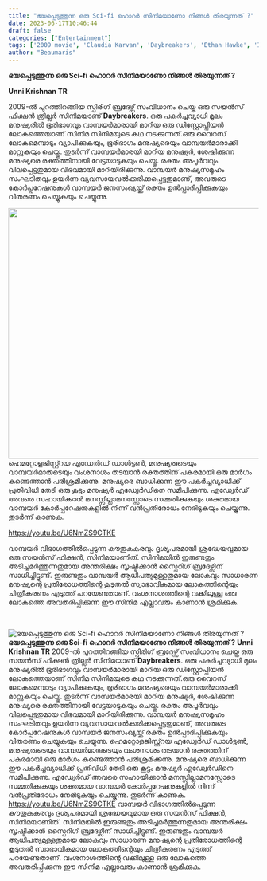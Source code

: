 ```yaml
---
title: "ഭയപ്പെടുത്തുന്ന ഒരു Sci-fi ഹൊറർ സിനിമയാണോ നിങ്ങൾ തിരയുന്നത് ?"
date: 2023-06-17T10:46:44
draft: false
categories: ["Entertainment"]
tags: ['2009 movie', 'Claudia Karvan', 'Daybreakers', 'Ethan Hawke', 'Isabel Lucas', 'Michael', 'Peter Spierig', 'Sam Neill', 'Willem Dafoe']
author: "Beaumaris"
---
```


<strong>ഭയപ്പെടുത്തുന്ന ഒരു Sci-fi ഹൊറർ സിനിമയാണോ നിങ്ങൾ തിരയുന്നത് ?</strong>

<strong>Unni Krishnan TR</strong>

2009-ൽ പുറത്തിറങ്ങിയ സ്പിരിഗ് ബ്രദേഴ്സ് സംവിധാനം ചെയ്ത ഒരു സയൻസ് ഫിക്ഷൻ ത്രില്ലർ സിനിമയാണ് <strong>Daybreakers</strong>. ഒരു പകർച്ചവ്യാധി മൂലം മനുഷ്യരിൽ ഭൂരിഭാഗവും വാമ്പയർമാരായി മാറിയ ഒരു ഡിസ്റ്റോപ്പിയൻ ലോകത്തെയാണ് സിനിമ സിനിമയുടെ കഥ നടക്കുന്നത്.ഒരു വൈറസ് ലോകമെമ്പാടും വ്യാപിക്കുകയും, ഭൂരിഭാഗം മനുഷ്യരെയും വാമ്പയർമാരാക്കി മാറ്റുകയും ചെയ്തു. തുടർന്ന് വാമ്പയർമാരയി മാറിയ മനുഷ്യർ, ശേഷിക്കുന്ന മനുഷ്യരെ രക്തത്തിനായി വേട്ടയാടുകയും ചെയ്തു. രക്തം അപൂർവവും വിലപ്പെട്ടതുമായ വിഭവമായി മാറിയിരിക്കുന്നു. വാമ്പയർ മനുഷ്യസമൂഹം സംഘടിതവും ഉയർന്ന വ്യവസായവൽക്കരിക്കപ്പെട്ടതുമാണ്, അവരുടെ കോർപ്പറേഷനുകൾ വാമ്പയർ ജനസംഖ്യയ്ക്ക് രക്തം ഉൽപ്പാദിപ്പിക്കുകയും വിതരണം ചെയ്യുകയും ചെയ്യുന്നു.

<a href="https://cdn.boolokam.com/articles/2023/06/dddqqq-2.jpg"><img class=" wp-image-399949 aligncenter" src="https://cdn.boolokam.com/articles/2023/06/dddqqq-2.jpg" alt="" width="836" height="503" /></a>ഹെമറ്റോളജിസ്റ്റ്റയ എഡ്വേർഡ് ഡാൾട്ടൺ, മനുഷ്യരുടെയും വാമ്പയർമാരുടെയും വംശനാശം തടയാൻ രക്തത്തിന് പകരമായി ഒരു മാർഗം കണ്ടെത്താൻ പരിശ്രമിക്കുന്നു. മനുഷ്യരെ ബാധിക്കുന്ന ഈ പകർച്ചവ്യാധിക്ക് പ്രതിവിധി തേടി ഒരു കൂട്ടം മനുഷ്യർ എഡ്വേർഡിനെ സമീപിക്കുന്നു. എഡ്വേർഡ് അവരെ സഹായിക്കാൻ മനസ്സില്ലാമനസ്സോടെ സമ്മതിക്കുകയും ശക്തമായ വാമ്പയർ കോർപ്പറേഷനുകളിൽ നിന്ന് വൻപ്രതിരോധം നേരിടുകയും ചെയ്യുന്നു. തുടർന്ന് കാണുക.

https://youtu.be/U6NmZS9CTKE

വാമ്പയർ വിഭാഗത്തിൽപ്പെടുന്ന കൗതുകകരവും ദൃശ്യപരമായി ശ്രദ്ധേയവുമായ ഒരു സയൻസ് ഫിക്ഷൻ, സിനിമയാണിത്. സിനിമയിൽ ഇരുണ്ടതും അടിച്ചമർത്തുന്നതുമായ അന്തരീക്ഷം സൃഷ്ടിക്കാൻ സ്പൈറിഗ് ബ്രദേഴ്സിന് സാധിച്ചിട്ടുണ്ട്. ഇരുണ്ടതും വാമ്പയർ ആധിപത്യമുള്ളതുമായ ലോകവും സാധാരണ മനുഷ്യന്റെ പ്രതിരോധത്തിന്റെ കൂടുതൽ സ്വാഭാവികമായ ലോകത്തിന്റെയും ചിത്രീകരണം എടുത്ത് പറയേണ്ടതാണ്. വംശനാശത്തിന്റെ വക്കിലുള്ള ഒരു ലോകത്തെ അവതരിപ്പിക്കുന്ന ഈ സിനിമ എല്ലാവരും കാണാൻ ശ്രമിക്കുക.

&nbsp;


![ഭയപ്പെടുത്തുന്ന ഒരു Sci-fi ഹൊറർ സിനിമയാണോ നിങ്ങൾ തിരയുന്നത് ?](https://cdn.boolokam.com/articles/2023/06/dddqqq-2.jpg)**ഭയപ്പെടുത്തുന്ന ഒരു Sci-fi ഹൊറർ സിനിമയാണോ നിങ്ങൾ തിരയുന്നത് ?** **Unni Krishnan TR** 2009-ൽ പുറത്തിറങ്ങിയ സ്പിരിഗ് ബ്രദേഴ്സ് സംവിധാനം ചെയ്ത ഒരു സയൻസ് ഫിക്ഷൻ ത്രില്ലർ സിനിമയാണ് **Daybreakers**. ഒരു പകർച്ചവ്യാധി മൂലം മനുഷ്യരിൽ ഭൂരിഭാഗവും വാമ്പയർമാരായി മാറിയ ഒരു ഡിസ്റ്റോപ്പിയൻ ലോകത്തെയാണ് സിനിമ സിനിമയുടെ കഥ നടക്കുന്നത്.ഒരു വൈറസ് ലോകമെമ്പാടും വ്യാപിക്കുകയും, ഭൂരിഭാഗം മനുഷ്യരെയും വാമ്പയർമാരാക്കി മാറ്റുകയും ചെയ്തു. തുടർന്ന് വാമ്പയർമാരയി മാറിയ മനുഷ്യർ, ശേഷിക്കുന്ന മനുഷ്യരെ രക്തത്തിനായി വേട്ടയാടുകയും ചെയ്തു. രക്തം അപൂർവവും വിലപ്പെട്ടതുമായ വിഭവമായി മാറിയിരിക്കുന്നു. വാമ്പയർ മനുഷ്യസമൂഹം സംഘടിതവും ഉയർന്ന വ്യവസായവൽക്കരിക്കപ്പെട്ടതുമാണ്, അവരുടെ കോർപ്പറേഷനുകൾ വാമ്പയർ ജനസംഖ്യയ്ക്ക് രക്തം ഉൽപ്പാദിപ്പിക്കുകയും വിതരണം ചെയ്യുകയും ചെയ്യുന്നു. [](https://cdn.boolokam.com/articles/2023/06/dddqqq-2.jpg)ഹെമറ്റോളജിസ്റ്റ്റയ എഡ്വേർഡ് ഡാൾട്ടൺ, മനുഷ്യരുടെയും വാമ്പയർമാരുടെയും വംശനാശം തടയാൻ രക്തത്തിന് പകരമായി ഒരു മാർഗം കണ്ടെത്താൻ പരിശ്രമിക്കുന്നു. മനുഷ്യരെ ബാധിക്കുന്ന ഈ പകർച്ചവ്യാധിക്ക് പ്രതിവിധി തേടി ഒരു കൂട്ടം മനുഷ്യർ എഡ്വേർഡിനെ സമീപിക്കുന്നു. എഡ്വേർഡ് അവരെ സഹായിക്കാൻ മനസ്സില്ലാമനസ്സോടെ സമ്മതിക്കുകയും ശക്തമായ വാമ്പയർ കോർപ്പറേഷനുകളിൽ നിന്ന് വൻപ്രതിരോധം നേരിടുകയും ചെയ്യുന്നു. തുടർന്ന് കാണുക. https://youtu.be/U6NmZS9CTKE വാമ്പയർ വിഭാഗത്തിൽപ്പെടുന്ന കൗതുകകരവും ദൃശ്യപരമായി ശ്രദ്ധേയവുമായ ഒരു സയൻസ് ഫിക്ഷൻ, സിനിമയാണിത്. സിനിമയിൽ ഇരുണ്ടതും അടിച്ചമർത്തുന്നതുമായ അന്തരീക്ഷം സൃഷ്ടിക്കാൻ സ്പൈറിഗ് ബ്രദേഴ്സിന് സാധിച്ചിട്ടുണ്ട്. ഇരുണ്ടതും വാമ്പയർ ആധിപത്യമുള്ളതുമായ ലോകവും സാധാരണ മനുഷ്യന്റെ പ്രതിരോധത്തിന്റെ കൂടുതൽ സ്വാഭാവികമായ ലോകത്തിന്റെയും ചിത്രീകരണം എടുത്ത് പറയേണ്ടതാണ്. വംശനാശത്തിന്റെ വക്കിലുള്ള ഒരു ലോകത്തെ അവതരിപ്പിക്കുന്ന ഈ സിനിമ എല്ലാവരും കാണാൻ ശ്രമിക്കുക. 
